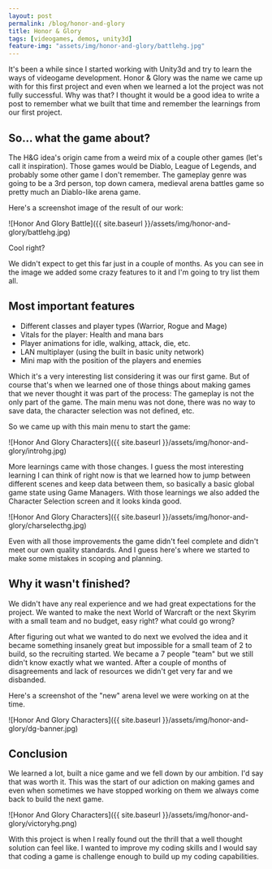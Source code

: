 ```yaml
---
layout: post
permalink: /blog/honor-and-glory
title: Honor & Glory
tags: [videogames, demos, unity3d]
feature-img: "assets/img/honor-and-glory/battlehg.jpg"
---
```


It's been a while since I started working with Unity3d and try to learn the ways of videogame development. Honor & Glory was the name we came up with for this first project and even when we learned a lot the project was not fully successful. Why was that? I thought it would be a good idea to write a post to remember what we built that time and remember the learnings from our first project.

## So... what the game about?

The H&G idea's origin came from a weird mix of a couple other games (let's call it inspiration). Those games would be Diablo, League of Legends, and probably some other game I don't remember. The gameplay genre was going to be a 3rd person, top down camera, medieval arena battles game so pretty much an Diablo-like arena game. 

Here's a screenshot image of the result of our work: 

![Honor And Glory Battle]({{ site.baseurl }}/assets/img/honor-and-glory/battlehg.jpg)

Cool right? 

We didn't expect to get this far just in a couple of months. As you can see in the image we added some crazy features to it and I'm going to try list them all.

## Most important features

* Different classes and player types (Warrior, Rogue and Mage)
* Vitals for the player: Health and mana bars
* Player animations for idle, walking, attack, die, etc.  
* LAN multiplayer (using the built in basic unity network)
* Mini map with the position of the players and enemies

Which it's a very interesting list considering it was our first game. But of course that's when we learned one of those things about making games that we never thought it was part of the process: The gameplay is not the only part of the game. The main menu was not done, there was no way to save data, the character selection was not defined, etc. 

So we came up with this main menu to start the game:

![Honor And Glory Characters]({{ site.baseurl }}/assets/img/honor-and-glory/introhg.jpg)

More learnings came with those changes. I guess the most interesting learning I can think of right now is that we learned how to jump between different scenes and keep data between them, so basically a basic global game state using Game Managers. With those learnings we also added the Character Selection screen and it looks kinda good. 

![Honor And Glory Characters]({{ site.baseurl }}/assets/img/honor-and-glory/charselecthg.jpg)

Even with all those improvements the game didn't feel complete and didn't meet our own quality standards. And I guess here's where we started to make some mistakes in scoping and planning. 

## Why it wasn't finished?

We didn't have any real experience and we had great expectations for the project. We wanted to make the next World of Warcraft or the next Skyrim with a small team and no budget, easy right? what could go wrong? 

After figuring out what we wanted to do next we evolved the idea and it became something insanely great but impossible for a small team of 2 to build, so the recruiting started. We became a 7 people "team" but we still didn't know exactly what we wanted. After a couple of months of disagreements and lack of resources we didn't get very far and we disbanded. 

Here's a screenshot of the "new" arena level we were working on at the time.

![Honor And Glory Characters]({{ site.baseurl }}/assets/img/honor-and-glory/dg-banner.jpg)


## Conclusion

We learned a lot, built a nice game and we fell down by our ambition. I'd say that was worth it. This was the start of our adiction on making games and even when sometimes we have stopped working on them we always come back to build the next game.

![Honor And Glory Characters]({{ site.baseurl }}/assets/img/honor-and-glory/victoryhg.png)

With this project is when I really found out the thrill that a well thought solution can feel like. I wanted to improve my coding skills and I would say that coding a game is challenge enough to build up my coding capabilities. 
